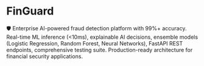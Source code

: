 # FinGuard
🛡️ Enterprise AI-powered fraud detection platform with 99%+ accuracy. Real-time ML inference (&lt;10ms), explainable AI decisions, ensemble models (Logistic Regression, Random Forest, Neural Networks), FastAPI REST endpoints, comprehensive testing suite. Production-ready architecture for financial security applications.
